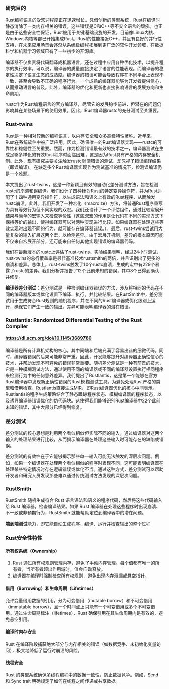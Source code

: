 ### 研究目的

Rust编程语言的受欢迎程度正在迅速增长。凭借创新的类型系统，Rust在编译时静态消除了一类内存相关的错误，这些错误是C和C++等不安全语言的顽疾。也正是由于这些安全性保证，Rust被用于关键基础设施的开发，目前像Linux内核、Windows内核等都已开始集成Rust。Rust的性能接近C++，并且有良好的并行性支持，在未来应用场景会逐渐从系统级编程拓展到更广泛的软件开发领域，在数据科学和机器学习领域已有了一些初步的开源库。

编译器不仅负责将代码翻译成机器语言，还在过程中应用各种优化技术，以提升程序的执行效率。可以说，编译器的质量直接决定了语言的性能表现。而编译器的稳定性决定了语言生态的成熟度。编译器的错误可能会导致程序在不同平台上表现不一致，甚至会导致不正确的程序行为。一个成熟的编译器能够为开发者提供信心，从而推动语言的普及。此外，编译器的优化和更新也直接影响语言的发展方向和生命周期。

rustc作为Rust编程语言的官方编译器，尽管它的发展稳步前进，但潜在的问题仍影响其在某些场景下的使用效果。因此，Rust编译器rustc的充分测试至关重要。



### Rust-twins

Rust是一种相对较新的编程语言，以内存安全和众多高级特性著称。近年来，Rust在系统软件中被广泛应用。因此，确保唯一的Rust编译器实现——rustc的可靠性和稳健性至关重要。然而，作为检测错误最有效的技术之一，编译器测试在生成足够多样化的有效Rust程序时面临困难，这是因为Rust具有严格的内存安全机制。此外，现有研究主要关注触发rustc崩溃错误的测试，却忽视了错误编译结果（即误编译）。在缺乏多个Rust编译器实现作为测试基准的情况下，检测误编译仍是一个难题。

本文提出了rust-twins，这是一种新颖且有效的自动化差分测试方法，旨在检测rustc的崩溃和误编译。我们设计了四种针对Rust的特定变异操作符，并为Rust适配了十四种通用变异操作符，以生成语法和语义上有效的Rust程序，从而触发rustc崩溃。此外，我们开发了一种宏化（macroize）方法，将普通Rust程序重写为具有等效行为但不同实现的双宏。我们还设计了一个评估组件，通过比较宏展开结果与简单的宏输入来检查等价性（这些双宏的作用是让代码在不同的实现方式下保持等价的输出，使得编译器可以对两种实现进行比较。如果编译器在处理这些等效实现时出现不同的行为，就可能存在编译器错误。）。最后，rust-twins尝试用大量复杂的输入扩展这两个宏，以检测差异。由于宏展开机制，差异的根本原因可能不仅来自宏展开部分，还可能来自任何其他实现错误的编译器代码。

我们在最新版本的rustc上评估了rust-twins。实验结果表明，经过24小时测试，rust-twins的总行覆盖率是最佳基准技术rustsmith的两倍，并且识别出了更多的崩溃和差异。总体上，rust-twins触发了10个rustc崩溃，生成的宏中有229个暴露了rustc的差异。我们分析并报告了12个此前未知的错误，其中8个已得到确认并修复。



**编译器差分测试**：差分测试是一种检测编译器错误的方法，涉及将相同的代码在不同的编译器版本或优化设置下编译、执行，并比较结果。在RustSmith中，差分测试用于生成符合Rust规则的随机程序，并在不同的Rust编译器或优化级别上运行，确保它们产生一致的输出。差异可能表明编译器的潜在错误。



### Rustlantis: Randomized Differential Testing of the Rust Compiler

####  https://dl.acm.org/doi/10.1145/3689780

编译器是所有计算机架构的核心。其中间端和后端充满了容易出错的细微代码。同时，编译器错误的后果可能非常严重。因此，开发能够提升对编译器正确性信心的技术，并帮助发现不可避免的错误非常重要。随机差分测试是一种有前景的技术，它是一种模糊测试方法，通过使用不同的编译器或不同的编译器设置执行相同程序来检测行为中的任何意外差异。我们提出了Rustlantis，这是第一个能够在官方Rust编译器中发现新正确性错误的Rust模糊测试工具。为避免处理Rust严格的类型和借用检查，Rustlantis直接生成MIR，即Rust编译器优化的核心中间表示。Rustlantis的程序生成策略结合了静态跟踪程序状态、模糊编译器的程序状态，以及诱导编译器错误优化的伪代码块。这使得我们能够识别Rust编译器中22个此前未知的错误，其中大部分已经得到修复。

### 差分测试

差分测试的核心思想是利用两个看似相似但实际不同的输入，通过编译器对这两个输入的处理结果进行比较，从而揭示编译器在处理这些输入时可能存在的缺陷或错误。

差分测试的有效性在于它能够揭示那些单一输入可能无法触发的深层次问题。例如，如果一个编译器在处理两个看似相似的程序时表现不同，这可能表明编译器在处理某些特定情况时存在逻辑错误或优化不当。通过这种方式，差分测试可以帮助开发者和研究人员发现那些难以通过传统测试方法发现的深层次问题。

### RustSmith

RustSmith 随机生成符合 Rust 语言语法和语义的程序代码，然后将这些代码输入给 Rust 编译器，检查编译结果。如果 Rust 编译器在处理这些程序时出现崩溃、不一致或非预期行为，RustSmith 就能帮助定位到编译器中的潜在问题。

**端到端测试**能力，即它能自动生成程序、编译、运行并检查输出的整个过程



### Rust安全性特性

#### 所有权系统（Ownership）

1. Rust 通过所有权规则管理内存，避免了手动内存管理。每个值都有唯一的所有者，当所有者超出作用域时，值会自动释放。
2. 编译器在编译时强制检查所有权规则，避免出现内存泄漏或悬空指针。

#### 借用（Borrowing）和生命周期（Lifetimes）

允许变量借用数据的引用，分为可变借用（mutable borrow）和不可变借用（immutable borrow），且一个时间点上只能有一个可变借用或多个不可变借用。通过生命周期标注（lifetimes），Rust 确保引用在其生命周期内是有效的，避免悬空引用。

#### 编译时内存安全

Rust 在编译阶段捕获绝大部分与内存相关的错误（如数据竞争、未初始化变量访问），极大地降低了运行时崩溃的风险。

#### 线程安全

Rust 的类型系统确保多线程编程中的数据一致性，防止数据竞争。例如，Send 和 Sync trait 明确规定了如何在线程之间传递或共享数据。
